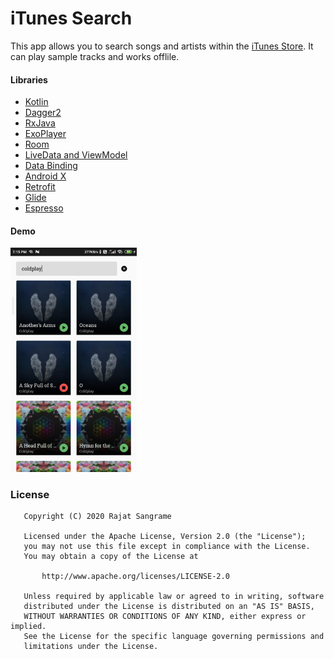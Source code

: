 # iTunes Search
This app allows you to search songs and artists within the [iTunes Store](https://www.apple.com/in/itunes/). It can play sample tracks and works offlile.

#### Libraries
- [Kotlin](https://kotlinlang.org/)
- [Dagger2](https://developer.android.com/training/dependency-injection/dagger-android)
- [RxJava](https://github.com/ReactiveX/RxAndroid)
- [ExoPlayer](https://github.com/google/ExoPlayer)
- [Room](https://developer.android.com/topic/libraries/architecture/room)
- [LiveData and ViewModel](https://developer.android.com/topic/libraries/architecture)
- [Data Binding](https://developer.android.com/topic/libraries/data-binding)
- [Android X](https://developer.android.com/jetpack/androidx)
- [Retrofit](http://square.github.io/retrofit)
- [Glide](https://github.com/bumptech/glide)
- [Espresso](https://developer.android.com/training/testing/espresso)

#### Demo
<img src="demo.jpg" width="40%">

### License

```
   Copyright (C) 2020 Rajat Sangrame

   Licensed under the Apache License, Version 2.0 (the "License");
   you may not use this file except in compliance with the License.
   You may obtain a copy of the License at

       http://www.apache.org/licenses/LICENSE-2.0

   Unless required by applicable law or agreed to in writing, software
   distributed under the License is distributed on an "AS IS" BASIS,
   WITHOUT WARRANTIES OR CONDITIONS OF ANY KIND, either express or implied.
   See the License for the specific language governing permissions and
   limitations under the License.
```